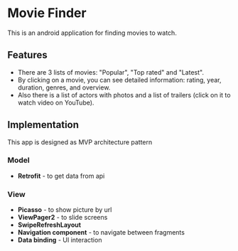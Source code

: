 # Movie Finder
This is an android application for finding movies to watch.

## Features
* There are 3 lists of movies: "Popular", "Top rated" and "Latest".
* By clicking on a movie, you can see detailed information: rating, year, duration, genres, and overview. 
* Also there is a list of actors with photos and a list of trailers (click on it to watch video on YouTube).

## Implementation
This app is designed as MVP architecture pattern

### Model
 * __Retrofit__ - to get data from api
  
### View
* __Picasso__ - to show picture by url
* __ViewPager2__ - to slide screens
* __SwipeRefreshLayout__
* __Navigation component__ - to navigate between fragments
* __Data binding__ - UI interaction
